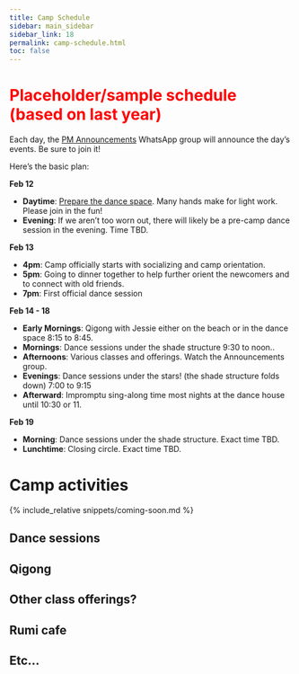 ```yaml
---
title: Camp Schedule
sidebar: main_sidebar
sidebar_link: 18
permalink: camp-schedule.html
toc: false
---
```


# <span style="color:red">Placeholder/sample schedule (based on last year)</span>

Each day, the [PM Announcements](https://docs.google.com/document/d/1ltG84tyK7cOuHhjEgnvjXCynJxFBalSvkEmwpFQDfE0/edit#bookmark=id.f2ov9en9bxqc) WhatsApp group will announce the day’s events. Be sure to join it!

Here’s the basic plan:

**Feb 12**

- **Daytime**: [Prepare the dance space](./preparing-dance-space.md). Many hands make for light work. Please join in the fun!
- **Evening**: If we aren’t too worn out, there will likely be a pre-camp dance session in the evening. Time TBD.

**Feb 13**

- **4pm**: Camp officially starts with socializing and camp orientation.
- **5pm**: Going to dinner together to help further orient the newcomers and to connect with old friends.
- **7pm**: First official dance session

**Feb 14 - 18**

- **Early Mornings**: Qigong with Jessie either on the beach or in the dance space 8:15 to 8:45.
- **Mornings**: Dance sessions under the shade structure 9:30 to noon..
- **Afternoons**: Various classes and offerings. Watch the Announcements group.
- **Evenings**: Dance sessions under the stars! (the shade structure folds down) 7:00 to 9:15
- **Afterward**: Impromptu sing-along time most nights at the dance house until 10:30 or 11. 

**Feb 19**

- **Morning**: Dance sessions under the shade structure. Exact time TBD.
- **Lunchtime**: Closing circle. Exact time TBD.

# Camp activities

{% include_relative snippets/coming-soon.md %}

## Dance sessions

## Qigong

## Other class offerings?

## Rumi cafe

## Etc...